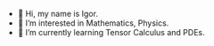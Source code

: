 - 👋 Hi, my name is Igor.
- 👀 I’m interested in Mathematics, Physics.
- 🌱 I’m currently learning Tensor Calculus and PDEs.
